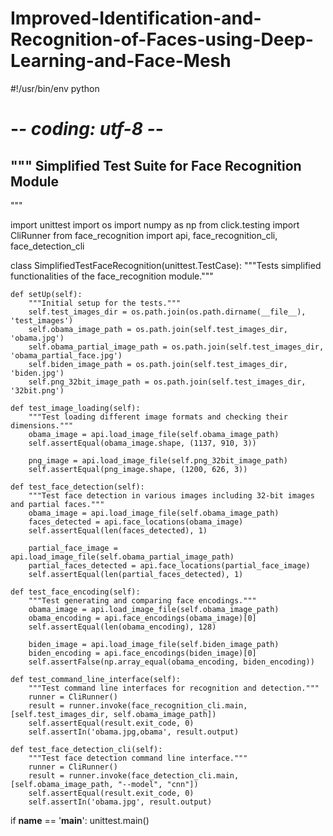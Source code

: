 # Improved-Identification-and-Recognition-of-Faces-using-Deep-Learning-and-Face-Mesh
#!/usr/bin/env python
# -*- coding: utf-8 -*-

"""
Simplified Test Suite for Face Recognition Module
-------------------------------------------------
"""

import unittest
import os
import numpy as np
from click.testing import CliRunner
from face_recognition import api, face_recognition_cli, face_detection_cli

class SimplifiedTestFaceRecognition(unittest.TestCase):
    """Tests simplified functionalities of the face_recognition module."""

    def setUp(self):
        """Initial setup for the tests."""
        self.test_images_dir = os.path.join(os.path.dirname(__file__), 'test_images')
        self.obama_image_path = os.path.join(self.test_images_dir, 'obama.jpg')
        self.obama_partial_image_path = os.path.join(self.test_images_dir, 'obama_partial_face.jpg')
        self.biden_image_path = os.path.join(self.test_images_dir, 'biden.jpg')
        self.png_32bit_image_path = os.path.join(self.test_images_dir, '32bit.png')

    def test_image_loading(self):
        """Test loading different image formats and checking their dimensions."""
        obama_image = api.load_image_file(self.obama_image_path)
        self.assertEqual(obama_image.shape, (1137, 910, 3))

        png_image = api.load_image_file(self.png_32bit_image_path)
        self.assertEqual(png_image.shape, (1200, 626, 3))

    def test_face_detection(self):
        """Test face detection in various images including 32-bit images and partial faces."""
        obama_image = api.load_image_file(self.obama_image_path)
        faces_detected = api.face_locations(obama_image)
        self.assertEqual(len(faces_detected), 1)

        partial_face_image = api.load_image_file(self.obama_partial_image_path)
        partial_faces_detected = api.face_locations(partial_face_image)
        self.assertEqual(len(partial_faces_detected), 1)

    def test_face_encoding(self):
        """Test generating and comparing face encodings."""
        obama_image = api.load_image_file(self.obama_image_path)
        obama_encoding = api.face_encodings(obama_image)[0]
        self.assertEqual(len(obama_encoding), 128)

        biden_image = api.load_image_file(self.biden_image_path)
        biden_encoding = api.face_encodings(biden_image)[0]
        self.assertFalse(np.array_equal(obama_encoding, biden_encoding))

    def test_command_line_interface(self):
        """Test command line interfaces for recognition and detection."""
        runner = CliRunner()
        result = runner.invoke(face_recognition_cli.main, [self.test_images_dir, self.obama_image_path])
        self.assertEqual(result.exit_code, 0)
        self.assertIn('obama.jpg,obama', result.output)

    def test_face_detection_cli(self):
        """Test face detection command line interface."""
        runner = CliRunner()
        result = runner.invoke(face_detection_cli.main, [self.obama_image_path, "--model", "cnn"])
        self.assertEqual(result.exit_code, 0)
        self.assertIn('obama.jpg', result.output)

if __name__ == '__main__':
    unittest.main()

